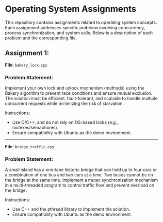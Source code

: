 # Operating System Assignments

This repository contains assignments related to operating system concepts. Each assignment addresses specific problems involving concurrency, process synchronization, and system calls. Below is a description of each problem and the corresponding file.

## Assignment 1:

**File**: `bakery_lock.cpp`

### Problem Statement:
Implement your own lock and unlock mechanism (methods) using the Bakery algorithm to prevent race conditions and ensure mutual exclusion. The solution must be efficient, fault-tolerant, and scalable to handle multiple concurrent requests while minimizing the risk of starvation.

Instructions:
- Use C/C++, and do not rely on OS-based locks (e.g., mutexes/semaphores).
- Ensure compatibility with Ubuntu as the demo environment.

---

**File**: `bridge_traffic.cpp`

### Problem Statement:
A small island has a one-lane historic bridge that can hold up to four cars or a combination of one bus and two cars at a time. Two buses cannot be on the bridge at the same time. Implement a mutex synchronization mechanism in a multi-threaded program to control traffic flow and prevent overload on the bridge.

Instructions:
- Use C++ and the pthread library to implement the solution.
- Ensure compatibility with Ubuntu as the demo environment.


